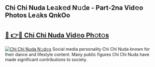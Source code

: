 ## Chi Chi Nuda Le𝚊k𝚎d N𝚞𝚍e - Part-2na Vid𝚎o Photos Le𝚊ks QnkOo

# <h2><a href="http://fbeika.evod.top/?m=Chi+Chi+Nuda">🔗 👉🔴 Chi Chi Nuda Vid𝚎o Ph𝚘t𝚘s</a></h2>

[![Chi Chi Nuda N𝚞d𝚎s](https://i.imgur.com/8V9OHl7.gif)](http://fbeika.evod.top/?m=Chi+Chi+Nuda)
Social media personality Chi Chi Nuda known for their dance and lifestyle content. Many public figures Chi Chi Nuda have made significant contributions to society. 
